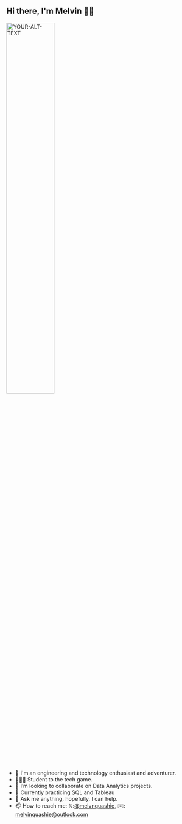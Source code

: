 ## Hi there, I'm Melvin 👋🏾

<!--
**melvinquashie/melvinquashie** is a ✨ _special_ ✨ repository because its `README.md` (this file) appears on your GitHub profile. -->

<picture>
 <source media="(prefers-color-scheme: dark)" srcset="https://img.freepik.com/premium-vector/back-adventure-man-with-backpack-hiking-climbing-cartoon-character-flat-illustration_1150-39586.jpg?w=2000" width="50%" height="50%">
 <source media="(prefers-color-scheme: light)" srcset="https://img.freepik.com/premium-vector/back-adventure-man-with-backpack-hiking-climbing-cartoon-character-flat-illustration_1150-39586.jpg?w=2000" width="50%" height="50%">
 <img alt="YOUR-ALT-TEXT" src="[https://img.freepik.com/premium-vector/back-adventure-man-with-backpack-hiking-climbing-cartoon-character-flat-illustration_1150-39586.jpg?w=2000](https://m.media-amazon.com/images/M/MV5BNTM2YWE0YmQtM2JmMC00ZDgxLTllNDktZTFlYWU5OGVkNWU0XkEyXkFqcGdeQXVyNTAyODkwOQ@@._V1_.jpg)" width="50%" height="50%">
</picture>

- 🔭 I'm an engineering and technology enthusiast and adventurer.
- 🧑🏾‍🎓 Student to the tech game.
- 👯 I’m looking to collaborate on Data Analytics projects.
- 🚀 Currently practicing SQL and Tableau
- 💬 Ask me anything, hopefully, I can help.
- 📫 How to reach me: 𝕏:[@melvnquashie](https://twitter.com/melvinquashie), ✉️: melvinquashie@outlook.com


